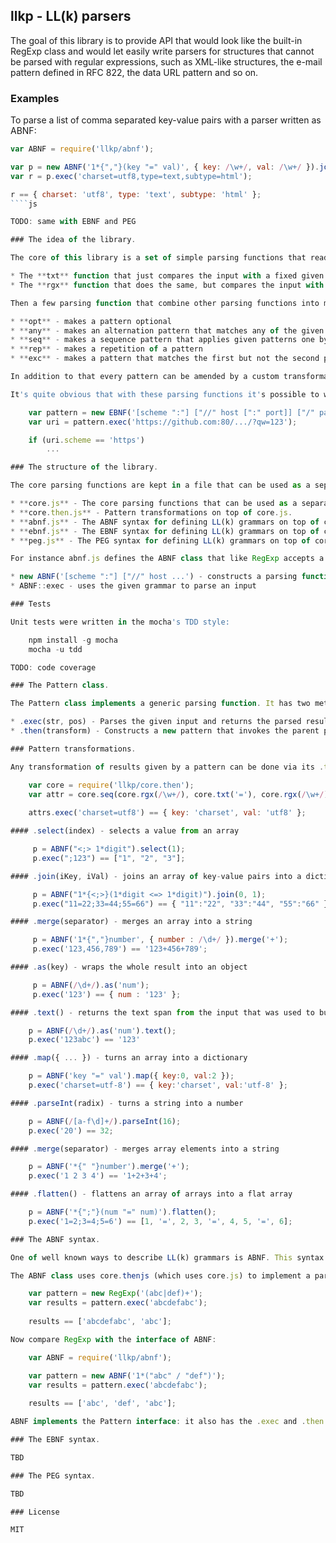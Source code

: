 ## llkp - LL(k) parsers

The goal of this library is to provide API that would look like the built-in RegExp class and would let easily write parsers for structures that cannot be parsed with regular expressions, such as XML-like structures, the e-mail pattern defined in RFC 822, the data URL pattern and so on.

### Examples

To parse a list of comma separated key-value pairs with a parser written as ABNF:

````js
var ABNF = require('llkp/abnf');

var p = new ABNF('1*{","}(key "=" val)', { key: /\w+/, val: /\w+/ }).join(0, 2);
var r = p.exec('charset=utf8,type=text,subtype=html');

r == { charset: 'utf8', type: 'text', subtype: 'html' };
````js

TODO: same with EBNF and PEG

### The idea of the library.

The core of this library is a set of simple parsing functions that read input and return results of parsing: numbers, arrays, dictionaries and so on. Two such functions read the input directly:

* The **txt** function that just compares the input with a fixed given string and returns that string if it matches the input.
* The **rgx** function that does the same, but compares the input with a given regular expression. For instance, **rgx(/[a-zA-Z$][a-zA-Z$0-9]/)** is able to parse a valid name of a JS varaible.

Then a few parsing function that combine other parsing functions into more complex patterns allow to build parsers of almost any complexity:

* **opt** - makes a pattern optional
* **any** - makes an alternation pattern that matches any of the given patterns
* **seq** - makes a sequence pattern that applies given patterns one by one to the input
* **rep** - makes a repetition of a pattern
* **exc** - makes a pattern that matches the first but not the second pattern

In addition to that every pattern can be amended by a custom transformation that will modify results of parsing the input with that pattern. This is achieved by the **then** method that creates another pattern based on existing one and a given transformation function. So if there is a pattern **attrs** that reads a sequence of key-value pairs and returns them as an array of arrays, it's possible to use **attrs.then** method to create another pattern **attrs2** that will parse the same key-value sequences but will return them as a dictionary.

It's quite obvious that with these parsing functions it's possible to write a LL(k) parser of a grammar written in ABNF, EBNF or PEG and then reconstitute from that textual representation a parsing function that will parse whatever the grammar defines, so it'll be possible to write in JS something like this:

    var pattern = new EBNF('[scheme ":"] ["//" host [":" port]] ["/" path] ["?" query]');
    var uri = pattern.exec('https://github.com:80/.../?qw=123');

    if (uri.scheme == 'https')
        ...

### The structure of the library.

The core parsing functions are kept in a file that can be used as a separate lightweight library for constructing parsing functions manually. On top of the core parsing functions there will be a few RegExp-like classes that will implement different ways of defining a LL(k) grammar: ABNF, EBNF and PEG.

* **core.js** - The core parsing functions that can be used as a separate library.
* **core.then.js** - Pattern transformations on top of core.js.
* **abnf.js** - The ABNF syntax for defining LL(k) grammars on top of core.then.js.
* **ebnf.js** - The EBNF syntax for defining LL(k) grammars on top of core.then.js.
* **peg.js** - The PEG syntax for defining LL(k) grammars on top of core.then.js.

For instance abnf.js defines the ABNF class that like RegExp accepts a textual representation of a LL(k) grammar written in the ABNF style and constructs a parsing function that is able to parse whatever the given grammar defines:

* new ABNF('[scheme ":"] ["//" host ...') - constructs a parsing function based on the given grammar
* ABNF::exec - uses the given grammar to parse an input

### Tests

Unit tests were written in the mocha's TDD style:

    npm install -g mocha
    mocha -u tdd

TODO: code coverage

### The Pattern class.

The Pattern class implements a generic parsing function. It has two methods:

* .exec(str, pos) - Parses the given input and returns the parsed result with the position where the parsing ended. If the pos parameter is omitted, .exec returns the result and makes sure the whole input was parsed.
* .then(transform) - Constructs a new pattern that invokes the parent pattern to parse input and if parsing succeeds, transforms the result with the given function.

### Pattern transformations.

Any transformation of results given by a pattern can be done via its .then method. Some transformations are very common, so they are a part of this library as core.then.js:

    var core = require('llkp/core.then');
    var attr = core.seq(core.rgx(/\w+/), core.txt('='), core.rgx(/\w+/)).map({ key:0, val:2 })
    
    attrs.exec('charset=utf8') == { key: 'charset', val: 'utf8' };

#### .select(index) - selects a value from an array

     p = ABNF("<;> 1*digit").select(1);
     p.exec(";123") == ["1", "2", "3"];

#### .join(iKey, iVal) - joins an array of key-value pairs into a dictionary

     p = ABNF("1*{<;>}(1*digit <=> 1*digit)").join(0, 1);
     p.exec("11=22;33=44;55=66") == { "11":"22", "33":"44", "55":"66" };

#### .merge(separator) - merges an array into a string

     p = ABNF('1*{","}number', { number : /\d+/ }).merge('+');
     p.exec('123,456,789') == '123+456+789';

#### .as(key) - wraps the whole result into an object

     p = ABNF(/\d+/).as('num');
     p.exec('123') == { num : '123' };

#### .text() - returns the text span from the input that was used to build the result

    p = ABNF(/\d+/).as('num').text();
    p.exec('123abc') == '123'

#### .map({ ... }) - turns an array into a dictionary

    p = ABNF('key "=" val').map({ key:0, val:2 });
    p.exec('charset=utf-8') == { key:'charset', val:'utf-8' };

#### .parseInt(radix) - turns a string into a number

    p = ABNF(/[a-f\d]+/).parseInt(16);
    p.exec('20') == 32;

#### .merge(separator) - merges array elements into a string

    p = ABNF('*{" "}number').merge('+');
    p.exec('1 2 3 4') == '1+2+3+4';

#### .flatten() - flattens an array of arrays into a flat array

    p = ABNF('*{";"}(num "=" num)').flatten();
    p.exec('1=2;3=4;5=6') == [1, '=', 2, 3, '=', 4, 5, '=', 6];

### The ABNF syntax.

One of well known ways to describe LL(k) grammars is ABNF. This syntax is used extensively in RFC documents to define the syntax of URI, e-mail, data URL and so on. The syntax of ABNF itself can also be expressed in ABNF and such ABNF of ABNF can be found in RFC 5234.

The ABNF class uses core.thenjs (which uses core.js) to implement a parser of ABNF and build from it a parsing function. The interface of ABNF was designed after the built-in RegExp class. First take a look at the interface of RegExp:

    var pattern = new RegExp('(abc|def)+');
    var results = pattern.exec('abcdefabc');
    
    results == ['abcdefabc', 'abc'];

Now compare RegExp with the interface of ABNF:

    var ABNF = require('llkp/abnf');

    var pattern = new ABNF('1*("abc" / "def")');
    var results = pattern.exec('abcdefabc');
    
    results == ['abc', 'def', 'abc'];

ABNF implements the Pattern interface: it also has the .exec and .then methods, as well as all transformation methods from the Pattern's prototype.

### The EBNF syntax.

TBD

### The PEG syntax.

TBD

### License

MIT

